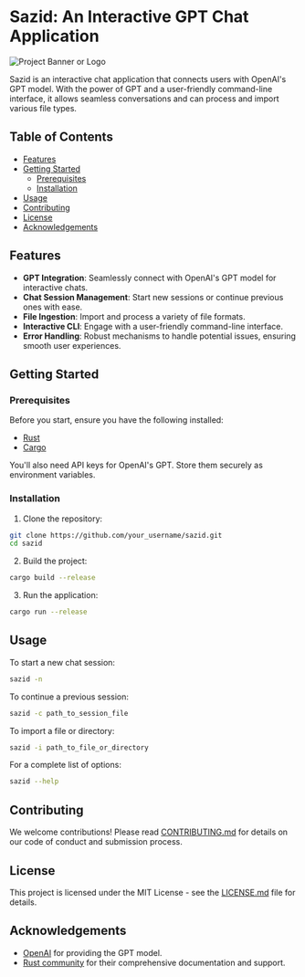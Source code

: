 # **Sazid: An Interactive GPT Chat Application**

![Project Banner or Logo](docs/sazid_banner_image.png) 

Sazid is an interactive chat application that connects users with OpenAI's GPT model. With the power of GPT and a user-friendly command-line interface, it allows seamless conversations and can process and import various file types.

## **Table of Contents**

- [Features](#features)
- [Getting Started](#getting-started)
  - [Prerequisites](#prerequisites)
  - [Installation](#installation)
- [Usage](#usage)
- [Contributing](#contributing)
- [License](#license)
- [Acknowledgements](#acknowledgements)

## **Features**

- **GPT Integration**: Seamlessly connect with OpenAI's GPT model for interactive chats.
- **Chat Session Management**: Start new sessions or continue previous ones with ease.
- **File Ingestion**: Import and process a variety of file formats.
- **Interactive CLI**: Engage with a user-friendly command-line interface.
- **Error Handling**: Robust mechanisms to handle potential issues, ensuring smooth user experiences.

## **Getting Started**

### **Prerequisites**

Before you start, ensure you have the following installed:

- [Rust](https://www.rust-lang.org/)
- [Cargo](https://doc.rust-lang.org/cargo/)

You'll also need API keys for OpenAI's GPT. Store them securely as environment variables.

### **Installation**

1. Clone the repository:

```bash
git clone https://github.com/your_username/sazid.git
cd sazid
```

2. Build the project:

```bash
cargo build --release
```

3. Run the application:

```bash
cargo run --release
```

## **Usage**

To start a new chat session:

```bash
sazid -n
```

To continue a previous session:

```bash
sazid -c path_to_session_file
```

To import a file or directory:

```bash
sazid -i path_to_file_or_directory
```

For a complete list of options:

```bash
sazid --help
```

## **Contributing**

We welcome contributions! Please read [CONTRIBUTING.md](path_to_contributing.md) for details on our code of conduct and submission process.

## **License**

This project is licensed under the MIT License - see the [LICENSE.md](path_to_license.md) file for details.

## **Acknowledgements**

- [OpenAI](https://www.openai.com/) for providing the GPT model.
- [Rust community](https://www.rust-lang.org/) for their comprehensive documentation and support.